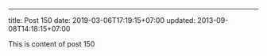 ---
title: Post 150
date: 2019-03-06T17:19:15+07:00
updated: 2013-09-08T14:18:15+07:00

This is content of post 150